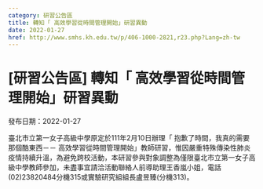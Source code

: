 ```yaml
---
category: 研習公告區
title: 轉知「 高效學習從時間管理開始」研習異動
date: 2022-01-27
href: http://www.smhs.kh.edu.tw/p/406-1000-2821,r23.php?Lang=zh-tw
---
```


# [研習公告區] 轉知「 高效學習從時間管理開始」研習異動

發布日期：2022-01-27

<div><div></div><div>臺北市立第一女子高級中學原定於111年2月10日辦理「 抱歉了時間，我真的需要那個酷東西－－ 高效學習從時間管理開始」教師研習，惟因嚴重特殊傳染性肺炎疫情持續升溫，為避免跨校活動，本研習參與對象調整為僅限臺北市立第一女子高級中學教師參加，未盡事宜請洽活動聯絡人前導助理王香嵐小姐，電話(02)23820484分機315或實驗研究組組長盧昱臻(分機313)。</div></div>

